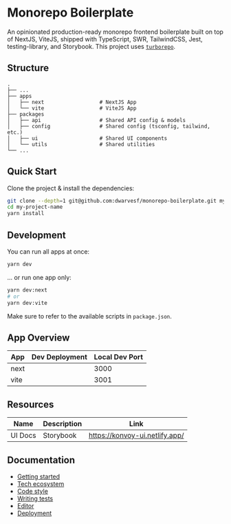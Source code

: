 # Monorepo Boilerplate

An opinionated production-ready monorepo frontend boilerplate built on top of
NextJS, ViteJS, shipped with TypeScript, SWR, TailwindCSS, Jest,
testing-library, and Storybook. This project uses
[`turborepo`](https://turborepo.org/).

## Structure

```
.
├── ...
├── apps
│   ├── next                  # NextJS App
│   └── vite                  # ViteJS App
├── packages
│   ├── api                   # Shared API config & models
│   ├── config                # Shared config (tsconfig, tailwind, etc.)
│   ├── ui                    # Shared UI components
│   └── utils                 # Shared utilities
└── ...
```

## Quick Start

Clone the project & install the dependencies:

```bash
git clone --depth=1 git@github.com:dwarvesf/monorepo-boilerplate.git my-project-name
cd my-project-name
yarn install
```

## Development

You can run all apps at once:

```bash
yarn dev
```

... or run one app only:

```bash
yarn dev:next
# or
yarn dev:vite
```

Make sure to refer to the available scripts in `package.json`.

## App Overview

| App  | Dev Deployment | Local Dev Port |
| ---- | -------------- | -------------- |
| next |                | 3000           |
| vite |                | 3001           |

## Resources

| Name    | Description | Link                           |
| ------- | ----------- | ------------------------------ |
| UI Docs | Storybook   | https://konvoy-ui.netlify.app/ |

## Documentation

- [Getting started](./docs/GETTING_STARTED.md)
- [Tech ecosystem](./docs/TECH_ECOSYSTEM.md)
- [Code style](./docs/CODE_STYLE.md)
- [Writing tests](./docs/WRITING_TEST.md)
- [Editor](./docs/EDITOR.md)
- [Deployment](./docs/DEPLOYMENT.md)
